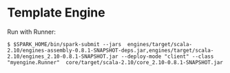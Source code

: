 # Template Engine

Run with Runner:

    $ $SPARK_HOME/bin/spark-submit --jars  engines/target/scala-2.10/engines-assembly-0.8.1-SNAPSHOT-deps.jar,engines/target/scala-2.10/engines_2.10-0.8.1-SNAPSHOT.jar --deploy-mode "client" --class "myengine.Runner"  core/target/scala-2.10/core_2.10-0.8.1-SNAPSHOT.jar
